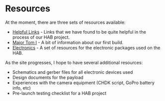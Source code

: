 # Resources

At the moment, there are three sets of resources available:

-   [Helpful Links](/resources/links) - Links that we have found to be quite helpful in the process of our HAB project.
-   [Major Tom I](/resources/major-tom-i) - A bit of information about our first build.
-   [Electronics](/resources/electronics) - A set of resources for the electronic packages used on the HAB.

As the site progresses, I hope to have several additional resources:

-   Schematics and gerber files for all electronic devices used
-   Design documents for the payload
-   Experiences with the camera equipment (CHDK script, GoPro battery info, etc)
-   Pre-launch testing checklist for a HAB project
